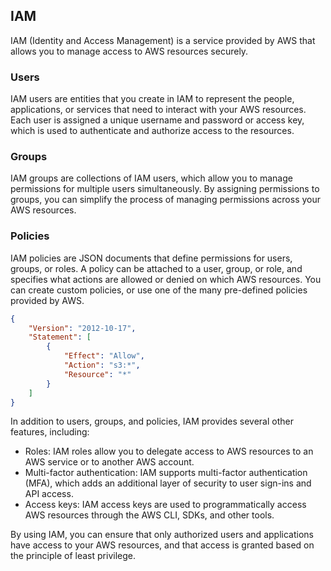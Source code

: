 
## IAM

IAM (Identity and Access Management) is a service provided by AWS that allows you to manage access to AWS resources securely.

### Users

IAM users are entities that you create in IAM to represent the people, applications, or services that need to interact with your AWS resources. Each user is assigned a unique username and password or access key, which is used to authenticate and authorize access to the resources.

### Groups

IAM groups are collections of IAM users, which allow you to manage permissions for multiple users simultaneously. By assigning permissions to groups, you can simplify the process of managing permissions across your AWS resources.

### Policies

IAM policies are JSON documents that define permissions for users, groups, or roles. A policy can be attached to a user, group, or role, and specifies what actions are allowed or denied on which AWS resources. You can create custom policies, or use one of the many pre-defined policies provided by AWS.

```json
{
    "Version": "2012-10-17",
    "Statement": [
        {
            "Effect": "Allow",
            "Action": "s3:*",
            "Resource": "*"
        }
    ]
}
```

In addition to users, groups, and policies, IAM provides several other features, including:

-   Roles: IAM roles allow you to delegate access to AWS resources to an AWS service or to another AWS account.
-   Multi-factor authentication: IAM supports multi-factor authentication (MFA), which adds an additional layer of security to user sign-ins and API access.
-   Access keys: IAM access keys are used to programmatically access AWS resources through the AWS CLI, SDKs, and other tools.

By using IAM, you can ensure that only authorized users and applications have access to your AWS resources, and that access is granted based on the principle of least privilege.

